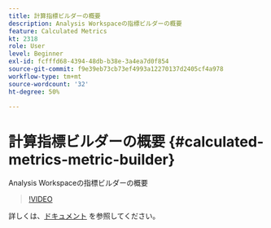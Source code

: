 ```yaml
---
title: 計算指標ビルダーの概要
description: Analysis Workspaceの指標ビルダーの概要
feature: Calculated Metrics
kt: 2318
role: User
level: Beginner
exl-id: fcfffd68-4394-48db-b38e-3a4ea7d0f854
source-git-commit: f9e39eb73cb73ef4993a12270137d2405cf4a978
workflow-type: tm+mt
source-wordcount: '32'
ht-degree: 50%

---
```


# 計算指標ビルダーの概要 {#calculated-metrics-metric-builder}

Analysis Workspaceの指標ビルダーの概要

>[!VIDEO](https://video.tv.adobe.com/v/37944/?quality=12&learn=on&captions=jpn)

詳しくは、[ドキュメント](https://experienceleague.adobe.com/docs/analytics/components/calculated-metrics/calcmetric-workflow/cm-build-metrics.html?lang=ja) を参照してください。
